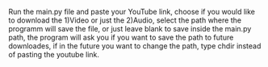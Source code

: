 Run the main.py file and paste your YouTube link, choose if you would like to download the 1)Video or just the 2)Audio, select the path where the 
programm will save the file, or just leave blank to save inside the main.py path, the program will ask you if you want to save the path to future 
downloades, if in the future you want to change the path, type chdir instead of pasting the youtube link.
